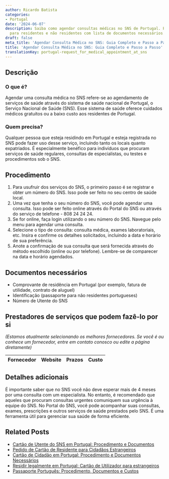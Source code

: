 ```yaml
---
author: Ricardo Batista
categories:
- Portugal
date: '2024-06-07'
description: Saiba como agendar consultas médicas no SNS de Portugal. Passo a passo
  para residentes e não residentes com lista de documentos necessários.
draft: false
meta_title: 'Agendar Consulta Médica no SNS: Guia Completo e Passo a Passo'
title: 'Agendar Consulta Médica no SNS: Guia Completo e Passo a Passo'
translationKey: portugal-request_for_medical_appointment_at_sns
---
```



## Descrição
### O que é?
Agendar uma consulta médica no SNS refere-se ao agendamento de serviços de saúde através do sistema de saúde nacional de Portugal, o Serviço Nacional de Saúde (SNS). Esse sistema de saúde oferece cuidados médicos gratuitos ou a baixo custo aos residentes de Portugal.

### Quem precisa?
Qualquer pessoa que esteja residindo em Portugal e esteja registrada no SNS pode fazer uso desse serviço, incluindo tanto os locais quanto expatriados. É especialmente benéfico para indivíduos que procuram serviços de saúde regulares, consultas de especialistas, ou testes e procedimentos sob o SNS.

## Procedimento
1. Para usufruir dos serviços do SNS, o primeiro passo é se registrar e obter um número do SNS. Isso pode ser feito no seu centro de saúde local.
2. Uma vez que tenha o seu número do SNS, você pode agendar uma consulta. Isso pode ser feito online através do Portal do SNS ou através do serviço de telefone - 808 24 24 24.
3. Se for online, faça login utilizando o seu número do SNS. Navegue pelo menu para agendar uma consulta.
4. Selecione o tipo de consulta: consulta médica, exames laboratoriais, etc. Insira e confirme os detalhes solicitados, incluindo a data e horário de sua preferência.
5. Anote a confirmação de sua consulta que será fornecida através do método escolhido (online ou por telefone). Lembre-se de comparecer na data e horário agendados.

## Documentos necessários
- Comprovante de residência em Portugal (por exemplo, fatura de utilidade, contrato de aluguel)
- Identificação (passaporte para não residentes portugueses)
- Número de Utente do SNS

## Prestadores de serviços que podem fazê-lo por si
_(Estamos atualmente selecionando os melhores fornecedores. Se você é ou conhece um fornecedor, entre em contato conosco ou edite a página diretamente)_

| Fornecedor      |     Website     |     Prazos       |       Custo      |
| :-------------: | :-------------: |  :-------------: | :-------------: |

## Detalhes adicionais
É importante saber que no SNS você não deve esperar mais de 4 meses por uma consulta com um especialista. No entanto, é recomendado que aqueles que procuram consultas urgentes comuniquem sua urgência à equipe do SNS. No Portal do SNS, você pode acompanhar suas consultas, exames, prescrições e outros serviços de saúde prestados pelo SNS. É uma ferramenta útil para gerenciar sua saúde de forma eficiente.


## Related Posts

- [Cartão de Utente do SNS em Portugal: Procedimento e Documentos](https://tramitit.com/pt/guides/portugal/pedido_de_cartao_de_utente_do_sns/)
- [Pedido de Cartão de Residente para Cidadãos Estrangeiros](https://tramitit.com/pt/guides/portugal/pedido_de_cartao_de_residente_para_cidadaos_estrangeiros/)
- [Cartão de Cidadão em Portugal: Procedimento e Documentos Necessários](https://tramitit.com/pt/guides/portugal/pedido_de_cartao_de_cidadao/)
- [Residir legalmente em Portugal: Cartão de Utilizador para estrangeiros](https://tramitit.com/pt/guides/portugal/pedido_de_cartao_de_utente_para_estrangeiros/)
- [Passaporte Português: Procedimento, Documentos e Custos](https://tramitit.com/pt/guides/portugal/pedido_de_passaporte_portugues/)
